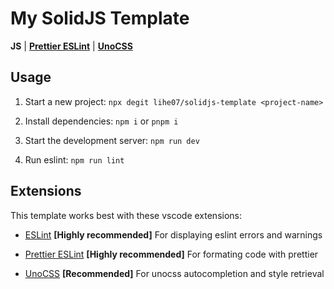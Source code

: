 # My SolidJS Template

**JS** | [**Prettier ESLint**](https://github.com/prettier/prettier-eslint) | [**UnoCSS**](https://github.com/unocss/unocss)

## Usage

1. Start a new project: `npx degit lihe07/solidjs-template <project-name>`

2. Install dependencies: `npm i` or `pnpm i`

3. Start the development server: `npm run dev`

4. Run eslint: `npm run lint`

## Extensions

This template works best with these vscode extensions:

- [ESLint](https://marketplace.visualstudio.com/items?itemName=dbaeumer.vscode-eslint) **[Highly recommended]**
  For displaying eslint errors and warnings

- [Prettier ESLint](https://marketplace.visualstudio.com/items?itemName=rvest.vs-code-prettier-eslint) **[Highly recommended]**
  For formating code with prettier

- [UnoCSS](https://marketplace.visualstudio.com/items?itemName=antfu.unocss) **[Recommended]**
  For unocss autocompletion and style retrieval
